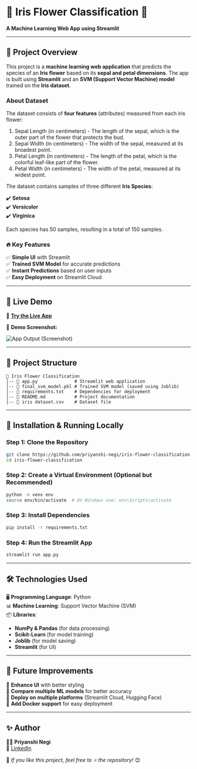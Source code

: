 # 🌸 **Iris Flower Classification** 🌸  
**A Machine Learning Web App using Streamlit**  

---

## 📌 **Project Overview**  

This project is a **machine learning web application** that predicts the species of an **Iris flower** based on its **sepal and petal dimensions**. The app is built using **Streamlit** and an **SVM (Support Vector Machine) model** trained on the **Iris dataset**.  

### About Dataset 

The dataset consists of **four features** (attributes) measured from each iris flower:

1. Sepal Length (in centimeters) - The length of the sepal, which is the outer part of the flower that protects the bud.
2. Sepal Width (in centimeters) - The width of the sepal, measured at its broadest point.
3. Petal Length (in centimeters) - The length of the petal, which is the colorful leaf-like part of the flower.
4. Petal Width (in centimeters) - The width of the petal, measured at its widest point.

The dataset contains samples of three different **Iris Species**:

✔️ **Setosa**  
✔️ **Versicolor**  
✔️ **Virginica**  

Each species has 50 samples, resulting in a total of 150 samples.

### 🔥 **Key Features**  
✅ **Simple UI** with Streamlit  
✅ **Trained SVM Model** for accurate predictions  
✅ **Instant Predictions** based on user inputs  
✅ **Easy Deployment** on Streamlit Cloud  

---

## 🚀 **Live Demo**  

🔹 **[Try the Live App](https://iris-flower-classification-priyanshinegi01.streamlit.app/)**

🔹 **Demo Screenshot:**

  ![App Output (Screenshot)](https://github.com/user-attachments/assets/6080f824-9d30-4844-84a6-daee82387a59)


---

## 📂 **Project Structure**  

```
📂 Iris Flower Classification
│-- 📜 app.py              # Streamlit web application
│-- 📜 final_svm_model.pkl # Trained SVM model (saved using Joblib)
│-- 📜 requirements.txt    # Dependencies for deployment
│-- 📜 README.md           # Project documentation
│-- 📜 iris dataset.csv    # Dataset file
```

---

## 🔧 **Installation & Running Locally**  

### **Step 1: Clone the Repository**  
```bash
git clone https://github.com/priyanshi-negi/iris-flower-classification.git
cd iris-flower-classification
```

### **Step 2: Create a Virtual Environment (Optional but Recommended)**  
```bash
python -m venv env
source env/bin/activate  # On Windows use: env\Scripts\activate
```

### **Step 3: Install Dependencies**  
```bash
pip install -r requirements.txt
```

### **Step 4: Run the Streamlit App**  
```bash
streamlit run app.py
```

---

## 🛠 **Technologies Used**  
🖥 **Programming Language**: Python  
📊 **Machine Learning**: Support Vector Machine (SVM)  
📦 **Libraries**:
- **NumPy & Pandas** (for data processing)  
- **Scikit-Learn** (for model training)  
- **Joblib** (for model saving)
- **Streamlit** (for UI)  

---

## 🎯 **Future Improvements**  
🔹 **Enhance UI** with better styling  
🔹 **Compare multiple ML models** for better accuracy  
🔹 **Deploy on multiple platforms** (Streamlit Cloud, Hugging Face)  
🔹 **Add Docker support** for easy deployment  

---

## ✨ **Author**  
👩‍💻 **Priyanshi Negi**  
📧 [LinkedIn](https://www.linkedin.com/in/priyanshinegi01)  

🚀 *If you like this project, feel free to ⭐ the repository!* 😊
